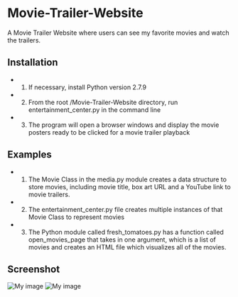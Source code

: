 # Movie-Trailer-Website
A Movie Trailer Website where users can see my favorite movies and watch the trailers. 

## Installation
- 1. If necessary, install Python version 2.7.9
- 2. From the root /Movie-Trailer-Website directory, run entertainment_center.py in the command line
- 3. The program will open a browser windows and display the movie posters ready to be clicked for a movie trailer playback

## Examples
- 1. The Movie Class in the media.py module creates a data structure to store movies, including movie title, box art URL and a YouTube link to movie trailers.

- 2. The entertainment_center.py file creates multiple instances of that Movie Class to represent movies

- 3. The Python module called fresh_tomatoes.py has a function called open_movies_page that takes in one argument, which is a list of movies and creates an HTML file which visualizes all of the movies.

## Screenshot
![My image](https://github.com/zhenghaohe/Movie-Trailer-Website/blob/master/screenshot1.png)
![My image](https://github.com/zhenghaohe/Movie-Trailer-Website/blob/master/screenshot2.png)






